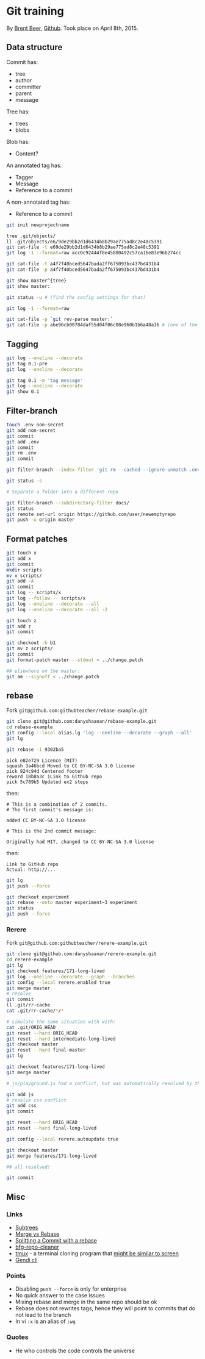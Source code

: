
# Git training

By [Brent Beer](https://twitter.com/brntbeer), [Github](https://github.com/brntbeer). Took place on April 8th, 2015.


## Data structure

Commit has:
* tree
* author
* committer
* parent
* message

Tree has:
* trees
* blobs

Blob has:
* Content?

An annotated tag has:
* Tagger
* Message
* Reference to a commit

A non-annotated tag has:
* Reference to a commit


```bash
git init newprojectname

tree .git/objects/
ll .git/objects/e6/9de29bb2d1d6434b8b29ae775ad8c2e48c5391
git cat-file -t e69de29bb2d1d6434b8b29ae775ad8c2e48c5391
git log -1 --format=raw acc0c92444f8e45880492c57ca16e83e96b274cc

git cat-file -t a4f7f40bced5647bada2ff675093bc437bd431b4
git cat-file -p a4f7f40bced5647bada2ff675093bc437bd431b4

git show master^{tree}
git show master:

git status -u # (find the config settings for that)

git log -1 --format=raw

git cat-file -p `git rev-parse master:`
git cat-file -p abe96cb00784daf55d04f06c08e960b1b6a48a16 # (one of the trees in it)
```

## Tagging

```bash
git log --oneline --decorate
git tag 0.1-pre
git log --oneline --decorate

git tag 0.1 -m 'tag message'
git log --oneline --decorate
git show 0.1
```

## Filter-branch

```bash
touch .env non-secret
git add non-secret
git commit
git add .env
git commit
git rm .env
git commit

git filter-branch --index-filter 'git rm --cached --ignore-unmatch .env' HEAD

git status -s

# Separate a folder into a different repo

git filter-branch --subdirectory-filter docs/
git status
git remote set-url origin https://github.com/user/newemptyrepo
git push -u origin master
```

## Format patches

```bash
git touch x
git add x
git commit
mkdir scripts
mv x scripts/
git add -A
git commit
git log -- scripts/x
git log --follow -- scripts/x
git log --oneline --decorate --all
git log --oneline --decorate --all -2

git touch z
git add z
git commit

git checkout -b b1
git mv z scripts/
git commit
git format-patch master --stdout > ../change.patch

## elsewhere on the master:
git am --signoff < ../change.patch
```


## rebase

Fork `git@github.com:githubteacher/rebase-example.git`

```bash
git clone git@github.com:danyshaanan/rebase-example.git
cd rebase-example
git config --local alias.lg 'log --oneline --decorate --graph --all'
git lg

git rebase -i 9302ba5
```

```
pick e82e729 Licence (MIT)
squash 3a46bcd Moved to CC BY-NC-SA 3.0 license
pick 924c94d Centered footer
reword 18b8a3c iLink to Github repo
pick 5c789b5 Updated ex2 steps
```

then:
```
# This is a combination of 2 commits.
# The first commit's message is:

added CC BY-NC-SA 3.0 license

# This is the 2nd commit message:

Originally had MIT, changed to CC BY-NC-SA 3.0 license
```
then:
```
Link to GitHub repo
Actual: http://...
```

```bash
git lg
git push --force

git checkout experiment
git rebase --onto master experiment~3 experiment
git status
git push --force
```


### Rerere

Fork `git@github.com:githubteacher/rerere-example.git`

```bash
git clone git@github.com:danyshaanan/rerere-example.git
cd rerere-example
git lg
git checkout features/171-long-lived
git log --oneline --decorate --graph --branches
git config --local rerere.enabled true
git merge master
# resolve
git commit
ll .git/rr-cache
cat .git/rr-cache/*/*

# simulate the same situation with with:
cat .git/ORIG_HEAD
git reset --hard ORIG_HEAD
git reset --hard intermediate-long-lived
git checkout master
git reset --hard final-master
git lg

git checkout features/171-long-lived
git merge master

# js/playground.js had a conflict, but was automatically resolved by the rerere

git add js
# resolve css conflict
git add css
git commit

git reset --hard ORIG_HEAD
git reset --hard final-long-lived

git config --local rerere.autoupdate true

git checkout master
git merge features/171-long-lived

## all resolved!

git commit
```


## Misc

### Links

* [Subtrees](https://medium.com/@porteneuve/mastering-git-subtrees-943d29a798ec)
* [Merge vs Rebase](https://medium.com/@porteneuve/getting-solid-at-git-rebase-vs-merge-4fa1a48c53aa)
* [Splitting a Commit with a rebase](http://git-scm.com/book/en/v2/Git-Tools-Rewriting-History#Splitting-a-Commit)
* [bfg-repo-cleaner](https://rtyley.github.io/bfg-repo-cleaner/)
* [tmux](http://tmux.sourceforge.net/) - a terminal cloning program that [might be similar to screen](http://www.wikivs.com/wiki/screen_vs_tmux)
* [Gendi cli](https://github.com/gandi/gandi.cli)

### Points

* Disabling `push --force` is only for enterprise
* No quick answer to the case issues
* Mixing rebase and merge in the same repo should be ok
* Rebase does not rewrites tags, hence they will point to commits that do not lead to the branch
* In vi `:x` is an alias of `:wq`

### Quotes

* He who controls the code controls the universe
